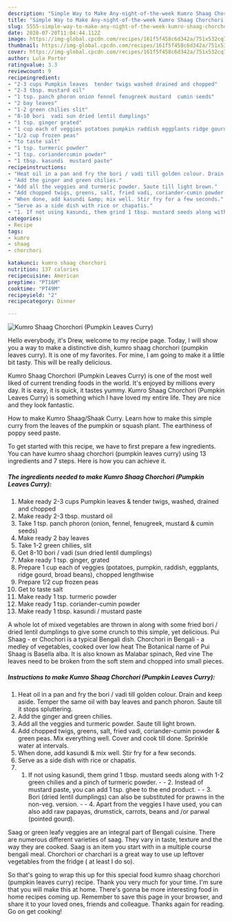```yaml
---
description: "Simple Way to Make Any-night-of-the-week Kumro Shaag Chorchori (Pumpkin Leaves Curry)"
title: "Simple Way to Make Any-night-of-the-week Kumro Shaag Chorchori (Pumpkin Leaves Curry)"
slug: 5555-simple-way-to-make-any-night-of-the-week-kumro-shaag-chorchori-pumpkin-leaves-curry
date: 2020-07-20T11:04:44.112Z
image: https://img-global.cpcdn.com/recipes/161f5f458c6d342a/751x532cq70/kumro-shaag-chorchori-pumpkin-leaves-curry-recipe-main-photo.jpg
thumbnail: https://img-global.cpcdn.com/recipes/161f5f458c6d342a/751x532cq70/kumro-shaag-chorchori-pumpkin-leaves-curry-recipe-main-photo.jpg
cover: https://img-global.cpcdn.com/recipes/161f5f458c6d342a/751x532cq70/kumro-shaag-chorchori-pumpkin-leaves-curry-recipe-main-photo.jpg
author: Lula Porter
ratingvalue: 3.3
reviewcount: 9
recipeingredient:
- "2-3 cups Pumpkin leaves  tender twigs washed drained and chopped"
- "2-3 tbsp. mustard oil"
- "1 tsp. panch phoron onion fennel fenugreek mustard  cumin seeds"
- "2 bay leaves"
- "1-2 green chilies slit"
- "8-10 bori  vadi sun dried lentil dumplings"
- "1 tsp. ginger grated"
- "1 cup each of veggies potatoes pumpkin raddish eggplants ridge gourd broad beans chopped lengthwise"
- "1/2 cup frozen peas"
- "to taste salt"
- "1 tsp. turmeric powder"
- "1 tsp. coriandercumin powder"
- "1 tbsp. kasundi  mustard paste"
recipeinstructions:
- "Heat oil in a pan and fry the bori / vadi till golden colour. Drain and keep aside. Temper the same oil with bay leaves and panch phoron. Saute till it stops spluttering."
- "Add the ginger and green chilies."
- "Add all the veggies and turmeric powder. Saute till light brown."
- "Add chopped twigs, greens, salt, fried vadi, coriander-cumin powder &amp; green peas. Mix everything well. Cover and cook till done. Sprinkle water at intervals."
- "When done, add kasundi &amp; mix well. Stir fry for a few seconds."
- "Serve as a side dish with rice or chapatis."
- "1. If not using kasundi, them grind 1 tbsp. mustard seeds along with 1-2 green chilies and a pinch of turmeric powder.  2. Instead of mustard paste, you can add 1 tsp. ghee to the end product.   3. Bori (dried lentil dumplings) can also be substituted for prawns in the non-veg. version.  4. Apart from the veggies I have used, you can also add raw papayas, drumstick, carrots, beans and /or parwal (pointed gourd)."
categories:
- Recipe
tags:
- kumro
- shaag
- chorchori

katakunci: kumro shaag chorchori 
nutrition: 137 calories
recipecuisine: American
preptime: "PT16M"
cooktime: "PT49M"
recipeyield: "2"
recipecategory: Dinner

---
```



![Kumro Shaag Chorchori (Pumpkin Leaves Curry)](https://img-global.cpcdn.com/recipes/161f5f458c6d342a/751x532cq70/kumro-shaag-chorchori-pumpkin-leaves-curry-recipe-main-photo.jpg)

Hello everybody, it's Drew, welcome to my recipe page. Today, I will show you a way to make a distinctive dish, kumro shaag chorchori (pumpkin leaves curry). It is one of my favorites. For mine, I am going to make it a little bit tasty. This will be really delicious.

Kumro Shaag Chorchori (Pumpkin Leaves Curry) is one of the most well liked of current trending foods in the world. It's enjoyed by millions every day. It is easy, it is quick, it tastes yummy. Kumro Shaag Chorchori (Pumpkin Leaves Curry) is something which I have loved my entire life. They are nice and they look fantastic.

How to make Kumro Shaag/Shaak Curry. Learn how to make this simple curry from the leaves of the pumpkin or squash plant. The earthiness of poppy seed paste.


To get started with this recipe, we have to first prepare a few ingredients. You can have kumro shaag chorchori (pumpkin leaves curry) using 13 ingredients and 7 steps. Here is how you can achieve it.

<!--inarticleads1-->

##### The ingredients needed to make Kumro Shaag Chorchori (Pumpkin Leaves Curry):

1. Make ready 2-3 cups Pumpkin leaves &amp; tender twigs, washed, drained and chopped
1. Make ready 2-3 tbsp. mustard oil
1. Take 1 tsp. panch phoron (onion, fennel, fenugreek, mustard &amp; cumin seeds)
1. Make ready 2 bay leaves
1. Take 1-2 green chilies, slit
1. Get 8-10 bori / vadi (sun dried lentil dumplings)
1. Make ready 1 tsp. ginger, grated
1. Prepare 1 cup each of veggies (potatoes, pumpkin, raddish, eggplants, ridge gourd, broad beans), chopped lengthwise
1. Prepare 1/2 cup frozen peas
1. Get to taste salt
1. Make ready 1 tsp. turmeric powder
1. Make ready 1 tsp. coriander-cumin powder
1. Make ready 1 tbsp. kasundi / mustard paste


A whole lot of mixed vegetables are thrown in along with some fried bori / dried lentil dumplings to give some crunch to this simple, yet delicious. Pui Shaag - er Chochori is a typical Bengali dish. Chorchori in Bengali - a medley of vegetables, cooked over low heat The Botanical name of Pui Shaag is Basella alba. It is also known as Malabar spinach, Red vine The leaves need to be broken from the soft stem and chopped into small pieces. 

<!--inarticleads2-->

##### Instructions to make Kumro Shaag Chorchori (Pumpkin Leaves Curry):

1. Heat oil in a pan and fry the bori / vadi till golden colour. Drain and keep aside. Temper the same oil with bay leaves and panch phoron. Saute till it stops spluttering.
1. Add the ginger and green chilies.
1. Add all the veggies and turmeric powder. Saute till light brown.
1. Add chopped twigs, greens, salt, fried vadi, coriander-cumin powder &amp; green peas. Mix everything well. Cover and cook till done. Sprinkle water at intervals.
1. When done, add kasundi &amp; mix well. Stir fry for a few seconds.
1. Serve as a side dish with rice or chapatis.
1. 1. If not using kasundi, them grind 1 tbsp. mustard seeds along with 1-2 green chilies and a pinch of turmeric powder. -  - 2. Instead of mustard paste, you can add 1 tsp. ghee to the end product.  -  - 3. Bori (dried lentil dumplings) can also be substituted for prawns in the non-veg. version. -  - 4. Apart from the veggies I have used, you can also add raw papayas, drumstick, carrots, beans and /or parwal (pointed gourd).


Saag or green leafy veggies are an integral part of Bengali cuisine. There are numerous different varieties of saag. They vary in taste, texture and the way they are cooked. Saag is an item you start with in a multiple course bengali meal. Chorchori or charchari is a great way to use up leftover vegetables from the fridge ( at least I do so). 

So that's going to wrap this up for this special food kumro shaag chorchori (pumpkin leaves curry) recipe. Thank you very much for your time. I'm sure that you will make this at home. There's gonna be more interesting food in home recipes coming up. Remember to save this page in your browser, and share it to your loved ones, friends and colleague. Thanks again for reading. Go on get cooking!
